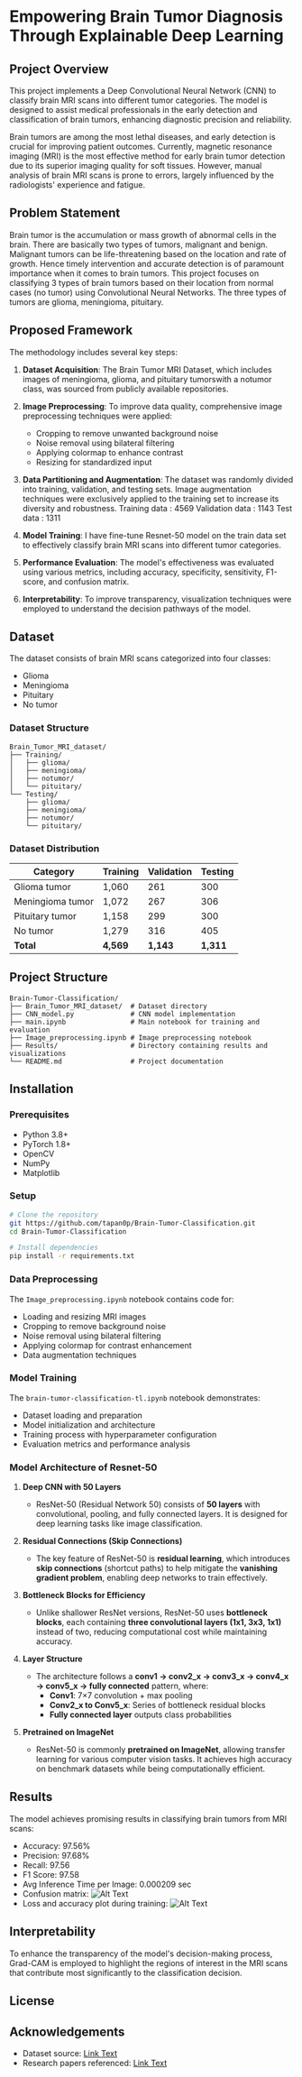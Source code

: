 # Empowering Brain Tumor Diagnosis Through Explainable Deep Learning

## Project Overview

This project implements a Deep Convolutional Neural Network (CNN) to classify brain MRI scans into different tumor categories. The model is designed to assist medical professionals in the early detection and classification of brain tumors, enhancing diagnostic precision and reliability.

Brain tumors are among the most lethal diseases, and early detection is crucial for improving patient outcomes. Currently, magnetic resonance imaging (MRI) is the most effective method for early brain tumor detection due to its superior imaging quality for soft tissues. However, manual analysis of brain MRI scans is prone to errors, largely influenced by the radiologists' experience and fatigue.

## Problem Statement

Brain tumor is the accumulation or mass growth of abnormal cells in the brain. There are basically two types of tumors, malignant and benign. Malignant tumors can be life-threatening based on the location and rate of growth. Hence timely intervention and accurate detection is of paramount importance when it comes to brain tumors. This project focuses on classifying 3 types of brain tumors based on their location from normal cases (no tumor) using Convolutional Neural Networks. The three types of tumors are glioma, meningioma, pituitary.

## Proposed Framework

The methodology includes several key steps:

1. **Dataset Acquisition**: The Brain Tumor MRI Dataset, which includes images of meningioma, glioma, and pituitary tumorswith a notumor class, was sourced from publicly available repositories.
2. **Image Preprocessing**: To improve data quality, comprehensive image preprocessing techniques were applied:

   - Cropping to remove unwanted background noise
   - Noise removal using bilateral filtering
   - Applying colormap to enhance contrast
   - Resizing for standardized input
3. **Data Partitioning and Augmentation**: The dataset was randomly divided into training, validation, and testing sets. Image augmentation techniques were exclusively applied to the training set to increase its diversity and robustness.
   Training data : 4569
   Validation data : 1143
   Test data : 1311
4. **Model Training**: I have fine-tune Resnet-50 model on the train data set  to effectively classify brain MRI scans into different tumor categories.
5. **Performance Evaluation**: The model's effectiveness was evaluated using various metrics, including accuracy, specificity, sensitivity, F1-score, and confusion matrix.
6. **Interpretability**: To improve transparency, visualization techniques were employed to understand the decision pathways of the model.

## Dataset

The dataset consists of brain MRI scans categorized into four classes:

- Glioma
- Meningioma
- Pituitary
- No tumor

### Dataset Structure

```
Brain_Tumor_MRI_dataset/
├── Training/
│   ├── glioma/
│   ├── meningioma/
│   ├── notumor/
│   └── pituitary/
└── Testing/
    ├── glioma/
    ├── meningioma/
    ├── notumor/
    └── pituitary/
```

### Dataset Distribution

| **Category** | **Training** | **Validation** | **Testing** |
| ------------------ | ------------------ | -------------------- | ----------------- |
| Glioma tumor       | 1,060              | 261                  | 300               |
| Meningioma tumor   | 1,072              | 267                  | 306               |
| Pituitary tumor    | 1,158              | 299                  | 300               |
| No tumor           | 1,279              | 316                  | 405               |
| **Total**    | **4,569**    | **1,143**      | **1,311**   |

## Project Structure

```
Brain-Tumor-Classification/
├── Brain_Tumor_MRI_dataset/  # Dataset directory
├── CNN_model.py              # CNN model implementation
├── main.ipynb                # Main notebook for training and evaluation
├── Image_preprocessing.ipynb # Image preprocessing notebook
├── Results/                  # Directory containing results and visualizations
└── README.md                 # Project documentation
```

## Installation

### Prerequisites

- Python 3.8+
- PyTorch 1.8+
- OpenCV
- NumPy
- Matplotlib

### Setup

```bash
# Clone the repository
git https://github.com/tapan0p/Brain-Tumor-Classification.git
cd Brain-Tumor-Classification

# Install dependencies
pip install -r requirements.txt
```

### Data Preprocessing

The `Image_preprocessing.ipynb` notebook contains code for:

- Loading and resizing MRI images
- Cropping to remove background noise
- Noise removal using bilateral filtering
- Applying colormap for contrast enhancement
- Data augmentation techniques

### Model Training

The `brain-tumor-classification-tl.ipynb` notebook demonstrates:

- Dataset loading and preparation
- Model initialization and architecture
- Training process with hyperparameter configuration
- Evaluation metrics and performance analysis

### Model Architecture of Resnet-50

1. **Deep CNN with 50 Layers**

   - ResNet-50 (Residual Network 50) consists of **50 layers** with convolutional, pooling, and fully connected layers. It is designed for deep learning tasks like image classification.
2. **Residual Connections (Skip Connections)**

   - The key feature of ResNet-50 is **residual learning**, which introduces **skip connections** (shortcut paths) to help mitigate the **vanishing gradient problem**, enabling deep networks to train effectively.
3. **Bottleneck Blocks for Efficiency**

   - Unlike shallower ResNet versions, ResNet-50 uses **bottleneck blocks**, each containing **three convolutional layers (1x1, 3x3, 1x1)** instead of two, reducing computational cost while maintaining accuracy.
4. **Layer Structure**

   - The architecture follows a **conv1 → conv2_x → conv3_x → conv4_x → conv5_x → fully connected** pattern, where:
     - **Conv1**: 7×7 convolution + max pooling
     - **Conv2_x to Conv5_x**: Series of bottleneck residual blocks
     - **Fully connected layer** outputs class probabilities
5. **Pretrained on ImageNet**

   - ResNet-50 is commonly **pretrained on ImageNet**, allowing transfer learning for various computer vision tasks. It achieves high accuracy on benchmark datasets while being computationally efficient.

## Results

The model achieves promising results in classifying brain tumors from MRI scans:

- Accuracy: 97.56%
- Precision: 97.68%
- Recall: 97.56
- F1 Score: 97.58
- Avg Inference Time per Image: 0.000209 sec
- Confusion matrix:
![Alt Text](https://github.com/tapan0p/Brain-Tumor-Classification/blob/main/Plots/confusion_matrix.png)
- Loss and accuracy plot during training:
![Alt Text](Plots\accuracy_plot.png)

## Interpretability

To enhance the transparency of the model's decision-making process, Grad-CAM is  employed to highlight the regions of interest in the MRI scans that contribute most significantly to the classification decision.

## License

## Acknowledgements

- Dataset source: [Link Text](https://www.kaggle.com/datasets/masoudnickparvar/brain-tumor-mri-dataset)
- Research papers referenced: [Link Text](https://www.mdpi.com/2504-4990/6/4/111)
